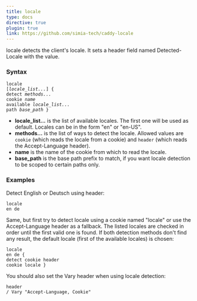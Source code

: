 ```yaml
---
title: locale
type: docs
directive: true
plugin: true
link: https://github.com/simia-tech/caddy-locale
---
```


locale detects the client's locale. It sets a header field named Detected-Locale with the value.

### Syntax

<code class="block"><span class="hl-directive">locale</span> <span class="hl-arg">[<i>locale\_list...</i>]</span> {
    <span class="hl-subdirective">detect</span>    <i>methods...</i>
	<span class="hl-subdirective">cookie</span>    <i>name</i>
	<span class="hl-subdirective">available</span> <i>locale\_list...</i>
	<span class="hl-subdirective">path</span>      <i>base\_path</i>
}</code>

- **locale\_list...** is the list of available locales. The first one will be used as default. Locales can be in the form "en" or "en-US".
- **methods...** is the list of ways to detect the locale. Allowed values are `cookie` (which reads the locale from a cookie) and `header` (which reads the Accept-Language header).
- **name** is the name of the cookie from which to read the locale.
- **base\_path** is the base path prefix to match, if you want locale detection to be scoped to certain paths only.


### Examples

Detect English or Deutsch using header:

<code class="block"><span class="hl-directive">locale</span> <span class="hl-arg">en de</span></code>

Same, but first try to detect locale using a cookie named "locale" or use the Accept-Language header as a fallback. The listed locales are checked in order until the first valid one is found. If both detection methods don't find any result, the default locale (first of the available locales) is chosen:

<code class="block"><span class="hl-directive">locale</span> <span class="hl-arg">en de</span> {
    <span class="hl-subdirective">detect</span> cookie header
    <span class="hl-subdirective">cookie</span> locale
}</code>

You should also set the Vary header when using locale detection:

<code class="block"><span class="hl-directive">header</span> <span class="hl-arg">/ Vary "Accept-Language, Cookie"</span></code>
